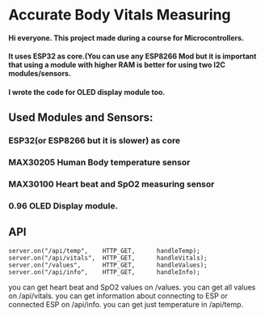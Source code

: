 # Accurate Body Vitals Measuring
#### Hi everyone. This project made during a course for Microcontrollers.
#### It uses ESP32 as core.(You can use any ESP8266 Mod but it is important that using a module with higher RAM is better for using two I2C modules/sensors.
#### I wrote the code for OLED display module too.

## Used Modules and Sensors:
### ESP32(or ESP8266 but it is slower) as core
### MAX30205 Human Body temperature sensor
### MAX30100 Heart beat and SpO2 measuring sensor
### 0.96 OLED Display module.




## API
```
server.on("/api/temp",    HTTP_GET,      handleTemp);
server.on("/api/vitals",  HTTP_GET,      handleVitals);
server.on("/values",      HTTP_GET,      handleValues);
server.on("/api/info",    HTTP_GET,      handleInfo);
```
you can get heart beat and SpO2 values on /values.
you can get all values on /api/vitals.
you can get information about connecting to ESP or connected ESP on /api/info.
you can get just temperature in /api/temp.
